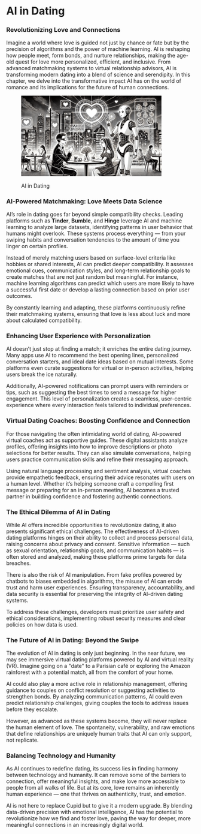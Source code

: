 # AI in Dating

### **Revolutionizing Love and Connections**

Imagine a world where love is guided not just by chance or fate but by the precision of algorithms and the power of machine learning. AI is reshaping how people meet, form bonds, and nurture relationships, making the age-old quest for love more personalized, efficient, and inclusive. From advanced matchmaking systems to virtual relationship advisors, AI is transforming modern dating into a blend of science and serendipity. In this chapter, we delve into the transformative impact AI has on the world of romance and its implications for the future of human connections.

<div align="left"><figure><img src="../../../.gitbook/assets/ai-in-dating.png" alt="" width="375"><figcaption><p>AI in Dating</p></figcaption></figure></div>

### **AI-Powered Matchmaking: Love Meets Data Science**

AI’s role in dating goes far beyond simple compatibility checks. Leading platforms such as **Tinder**, **Bumble**, and **Hinge** leverage AI and machine learning to analyze large datasets, identifying patterns in user behavior that humans might overlook. These systems process everything — from your swiping habits and conversation tendencies to the amount of time you linger on certain profiles.

Instead of merely matching users based on surface-level criteria like hobbies or shared interests, AI can predict deeper compatibility. It assesses emotional cues, communication styles, and long-term relationship goals to create matches that are not just random but meaningful. For instance, machine learning algorithms can predict which users are more likely to have a successful first date or develop a lasting connection based on prior user outcomes.

By constantly learning and adapting, these platforms continuously refine their matchmaking systems, ensuring that love is less about luck and more about calculated compatibility.

### **Enhancing User Experience with Personalization**

AI doesn’t just stop at finding a match; it enriches the entire dating journey. Many apps use AI to recommend the best opening lines, personalized conversation starters, and ideal date ideas based on mutual interests. Some platforms even curate suggestions for virtual or in-person activities, helping users break the ice naturally.

Additionally, AI-powered notifications can prompt users with reminders or tips, such as suggesting the best times to send a message for higher engagement. This level of personalization creates a seamless, user-centric experience where every interaction feels tailored to individual preferences.

### **Virtual Dating Coaches: Boosting Confidence and Connection**

For those navigating the often intimidating world of dating, AI-powered virtual coaches act as supportive guides. These digital assistants analyze profiles, offering insights into how to improve descriptions or photo selections for better results. They can also simulate conversations, helping users practice communication skills and refine their messaging approach.

Using natural language processing and sentiment analysis, virtual coaches provide empathetic feedback, ensuring their advice resonates with users on a human level. Whether it’s helping someone craft a compelling first message or preparing for an in-person meeting, AI becomes a trusted partner in building confidence and fostering authentic connections.

### **The Ethical Dilemma of AI in Dating**

While AI offers incredible opportunities to revolutionize dating, it also presents significant ethical challenges. The effectiveness of AI-driven dating platforms hinges on their ability to collect and process personal data, raising concerns about privacy and consent. Sensitive information — such as sexual orientation, relationship goals, and communication habits — is often stored and analyzed, making these platforms prime targets for data breaches.

There is also the risk of AI manipulation. From fake profiles powered by chatbots to biases embedded in algorithms, the misuse of AI can erode trust and harm user experiences. Ensuring transparency, accountability, and data security is essential for preserving the integrity of AI-driven dating systems.

To address these challenges, developers must prioritize user safety and ethical considerations, implementing robust security measures and clear policies on how data is used.

### **The Future of AI in Dating: Beyond the Swipe**

The evolution of AI in dating is only just beginning. In the near future, we may see immersive virtual dating platforms powered by AI and virtual reality (VR). Imagine going on a "date" to a Parisian café or exploring the Amazon rainforest with a potential match, all from the comfort of your home.

AI could also play a more active role in relationship management, offering guidance to couples on conflict resolution or suggesting activities to strengthen bonds. By analyzing communication patterns, AI could even predict relationship challenges, giving couples the tools to address issues before they escalate.

However, as advanced as these systems become, they will never replace the human element of love. The spontaneity, vulnerability, and raw emotions that define relationships are uniquely human traits that AI can only support, not replicate.

### **Balancing Technology and Humanity**

As AI continues to redefine dating, its success lies in finding harmony between technology and humanity. It can remove some of the barriers to connection, offer meaningful insights, and make love more accessible to people from all walks of life. But at its core, love remains an inherently human experience — one that thrives on authenticity, trust, and emotion.

AI is not here to replace Cupid but to give it a modern upgrade. By blending data-driven precision with emotional intelligence, AI has the potential to revolutionize how we find and foster love, paving the way for deeper, more meaningful connections in an increasingly digital world.

